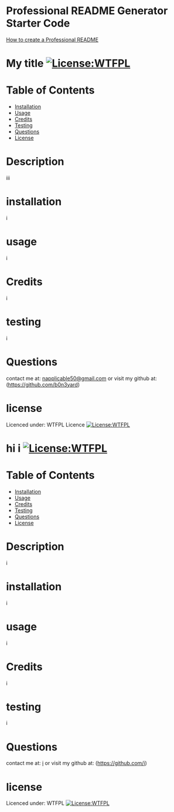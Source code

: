 # Professional README Generator Starter Code

[How to create a Professional README](https://coding-boot-camp.github.io/full-stack/github/professional-readme-guide)        

# My title [![License:WTFPL ](https://img.shields.io/badge/License-WTFPL-brightgreen.svg)](http://www.wtfpl.net/about/)
# Table of Contents
- [Installation](#installation)
- [Usage](#usage)
- [Credits](#Credits)
- [Testing](#testing)
- [Questions](#Questions)
- [License](#license)
# Description
iii
# installation
i
# usage    
i
# Credits
i
# testing
i
# Questions
contact me at: [napplicable50@gmail.com](mailto:napplicable50@gmail.com)
or visit my github at: (https://github.com/b0n3yard)
# license
Licenced under:
WTFPL Licence
[![License:WTFPL ](https://img.shields.io/badge/License-WTFPL-brightgreen.svg)](http://www.wtfpl.net/about/)

       
        
# hi i [![License:WTFPL ](https://img.shields.io/badge/License-WTFPL-brightgreen.svg)](http://www.wtfpl.net/about/)
# Table of Contents
- [Installation](#installation)
- [Usage](#usage)
- [Credits](#Credits)
- [Testing](#testing)
- [Questions](#Questions)
- [License](#license)
# Description
i
# installation
i
# usage    
i
# Credits
i
# testing
i
# Questions
contact me at: [i](mailto:i)
or visit my github at: (https://github.com/i)
# license
Licenced under:
WTFPL
[![License:WTFPL ](https://img.shields.io/badge/License-WTFPL-brightgreen.svg)](http://www.wtfpl.net/about/)

       
        